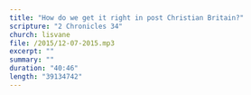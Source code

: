 ```yaml
---
title: "How do we get it right in post Christian Britain?"
scripture: "2 Chronicles 34"
church: lisvane
file: /2015/12-07-2015.mp3
excerpt: ""
summary: ""
duration: "40:46"
length: "39134742"
---
```

